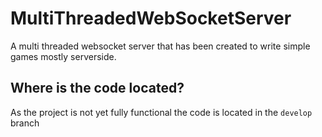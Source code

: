 # MultiThreadedWebSocketServer
A multi threaded websocket server that has been created to write simple games mostly serverside.

## Where is the code located?
As the project is not yet fully functional the code is located in the `develop` branch
